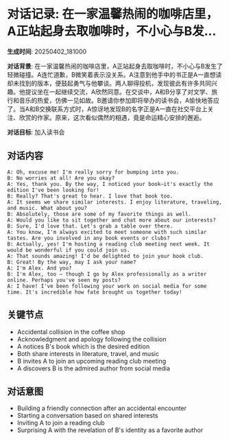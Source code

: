 # 对话记录: 在一家温馨热闹的咖啡店里，A正站起身去取咖啡时，不小心与B发...

**生成时间**: 20250402_181000

**对话背景**: 在一家温馨热闹的咖啡店里，A正站起身去取咖啡时，不小心与B发生了轻微碰撞。A连忙道歉，B微笑着表示没关系。A注意到他手中的书正是A一直想读却未找到的版本，便鼓起勇气与他攀谈。两人聊得投机，发现彼此有许多共同兴趣。他提议坐在一起继续交流，A欣然同意。在交谈中，A和B分享了对文学、旅行和音乐的热爱，仿佛一见如故。B邀请你参加即将举办的读书会，A愉快地答应了。当A和B交换联系方式时，A惊讶地发现B的名字正是A一直在社交平台上关注、欣赏的作家。原来，这次看似偶然的相遇，竟是命运精心安排的邂逅。

**对话目标**: 加入读书会

## 对话内容

```
A: Oh, excuse me! I'm really sorry for bumping into you.
B: No worries at all! Are you okay?
A: Yes, thank you. By the way, I noticed your book—it's exactly the edition I've been looking for!
B: Really? That's great to hear. I love that book too.
A: It seems we share similar interests. I enjoy literature, traveling, and music. What about you?
B: Absolutely, those are some of my favorite things as well.
A: Would you like to sit together and chat more about our interests?
B: Sure, I'd love that. Let's grab a table over there.
A: You know, I'm always excited to meet someone with such similar tastes. Are you involved in any book events or clubs?
B: Actually, yes! I'm hosting a reading club meeting next week. It would be wonderful if you could join us.
A: That sounds amazing! I'd be delighted to join your book club.
B: Great! By the way, may I ask your name?
A: I'm Alex. And you?
B: I'm Alex, too – though I go by Alex professionally as a writer online. Perhaps you've seen my posts?
A: I have! I've been following your work on social media for some time. It's incredible how fate brought us together today!
```

## 关键节点

- Accidental collision in the coffee shop
- Acknowledgment and apology following the collision
- A notices B's book which is the desired edition
- Both share interests in literature, travel, and music
- B invites A to join an upcoming reading club meeting
- A discovers B is the admired author from social media

## 对话意图

- Building a friendly connection after an accidental encounter
- Starting a conversation based on shared interests
- Inviting A to join a reading club
- Surprising A with the revelation of B's identity as a favorite author
